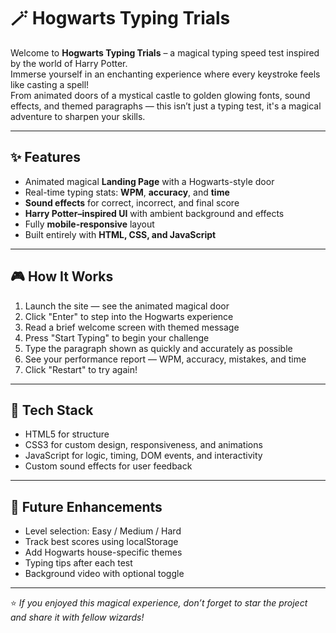 # 🪄 Hogwarts Typing Trials

Welcome to **Hogwarts Typing Trials** – a magical typing speed test inspired by the world of Harry Potter.  
Immerse yourself in an enchanting experience where every keystroke feels like casting a spell!  
From animated doors of a mystical castle to golden glowing fonts, sound effects, and themed paragraphs — this isn’t just a typing test, it's a magical adventure to sharpen your skills.

---

## ✨ Features

-  Animated magical **Landing Page** with a Hogwarts-style door  
-  Real-time typing stats: **WPM**, **accuracy**, and **time**  
-  **Sound effects** for correct, incorrect, and final score  
-  **Harry Potter–inspired UI** with ambient background and effects  
-  Fully **mobile-responsive** layout  
- Built entirely with **HTML, CSS, and JavaScript**

---


## 🎮 How It Works

1. Launch the site — see the animated magical door  
2. Click "Enter" to step into the Hogwarts experience  
3. Read a brief welcome screen with themed message  
4. Press "Start Typing" to begin your challenge  
5. Type the paragraph shown as quickly and accurately as possible  
6. See your performance report — WPM, accuracy, mistakes, and time  
7. Click "Restart" to try again!

---

## 🧰 Tech Stack

- HTML5 for structure  
- CSS3 for custom design, responsiveness, and animations  
- JavaScript for logic, timing, DOM events, and interactivity  
- Custom sound effects for user feedback

---

## 🚀 Future Enhancements

- Level selection: Easy / Medium / Hard  
- Track best scores using localStorage  
- Add Hogwarts house-specific themes  
- Typing tips after each test  
- Background video with optional toggle

---



⭐ *If you enjoyed this magical experience, don’t forget to star the project and share it with fellow wizards!*  
